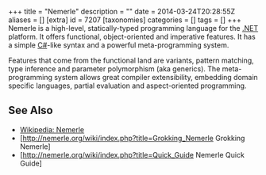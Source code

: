 +++
title = "Nemerle"
description = ""
date = 2014-03-24T20:28:55Z
aliases = []
[extra]
id = 7207
[taxonomies]
categories = []
tags = []
+++
Nemerle is a high-level, statically-typed programming language for the [.NET](https://rosettacode.org/wiki/.NET) platform. It offers functional, object-oriented and imperative features. It has a simple [C#](https://rosettacode.org/wiki/C_sharp)-like syntax and a powerful meta-programming system.

Features that come from the functional land are variants, pattern matching, type inference and parameter polymorphism (aka generics). The meta-programming system allows great compiler extensibility, embedding domain specific languages, partial evaluation and aspect-oriented programming.

## See Also
* [Wikipedia: Nemerle](https://en.wikipedia.org/wiki/Nemerle)
* [http://nemerle.org/wiki/index.php?title=Grokking_Nemerle Grokking Nemerle]
* [http://nemerle.org/wiki/index.php?title=Quick_Guide Nemerle Quick Guide]
